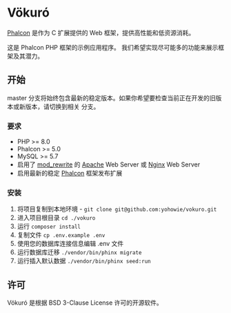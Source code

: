 # Vökuró

[Phalcon][1] 是作为 C 扩展提供的 Web 框架，提供高性能和低资源消耗。

这是 Phalcon PHP 框架的示例应用程序。 我们希望实现尽可能多的功能来展示框架及其潜力。

## 开始

master 分支将始终包含最新的稳定版本。如果你希望要检查当前正在开发的旧版本或新版本，请切换到相关
分支。

### 要求

* PHP >= 8.0
* Phalcon >= 5.0
* MySQL >= 5.7
* 启用了 [mod_rewrite][2] 的 [Apache][3] Web Server 或 [Nginx][4] Web Server
* 启用最新的稳定 [Phalcon][5] 框架发布扩展

### 安装

1. 将项目复制到本地环境 - `git clone git@github.com:yohowie/vokuro.git`
2. 进入项目根目录 `cd ./vokuro`
3. 运行 `composer install`
4. 复制文件 `cp .env.example .env`
5. 使用您的数据库连接信息编辑 .env 文件
6. 运行数据库迁移 `./vendor/bin/phinx migrate`
7. 运行插入默认数据 `./vendor/bin/phinx seed:run`

## 许可

Vökuró 是根据 BSD 3-Clause License 许可的开源软件。

[1]: https://phalcon.io/
[2]: http://httpd.apache.org/docs/current/mod/mod_rewrite.html
[3]: http://httpd.apache.org/
[4]: http://nginx.org/
[5]: https://github.com/phalcon/cphalcon/releases
